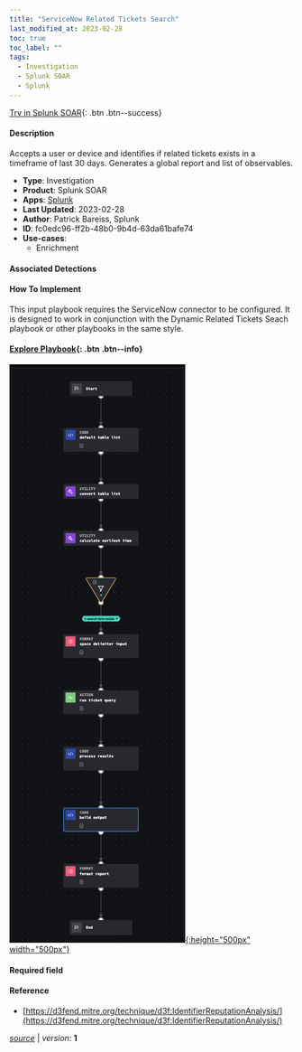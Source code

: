 ```yaml
---
title: "ServiceNow Related Tickets Search"
last_modified_at: 2023-02-28
toc: true
toc_label: ""
tags:
  - Investigation
  - Splunk SOAR
  - Splunk
---
```


[Try in Splunk SOAR](https://www.splunk.com/en_us/software/splunk-security-orchestration-and-automation.html){: .btn .btn--success}

#### Description

Accepts a user or device and identifies if related tickets exists in a timeframe of last 30 days. Generates a global report and list of observables.

- **Type**: Investigation
- **Product**: Splunk SOAR
- **Apps**: [Splunk](https://splunkbase.splunk.com/apps?keyword=splunk&filters=product%3Asoar)
- **Last Updated**: 2023-02-28
- **Author**: Patrick Bareiss, Splunk
- **ID**: fc0edc96-ff2b-48b0-9b4d-63da61bafe74
- **Use-cases**:
  - Enrichment

#### Associated Detections


#### How To Implement
This input playbook requires the ServiceNow connector to be configured. It is designed to work in conjunction with the Dynamic Related Tickets Seach playbook or other playbooks in the same style.


#### [Explore Playbook](https://splunk.github.io/soar-playbook-viewer/?playbook=https://raw.githubusercontent.com/phantomcyber/playbooks/latest/ServiceNow_Related_Tickets_Search.json){: .btn .btn--info}

[![explore](https://raw.githubusercontent.com/splunk/security_content/develop/playbooks/ServiceNow_Related_Tickets_Search.png){:height="500px" width="500px"}](https://splunk.github.io/soar-playbook-viewer/?playbook=https://raw.githubusercontent.com/phantomcyber/playbooks/latest/ServiceNow_Related_Tickets_Search.json)

#### Required field


#### Reference

* [https://d3fend.mitre.org/technique/d3f:IdentifierReputationAnalysis/](https://d3fend.mitre.org/technique/d3f:IdentifierReputationAnalysis/)




[*source*](https://github.com/splunk/security_content/tree/develop/playbooks/ServiceNow_Related_Tickets_Search.yml) \| *version*: **1**